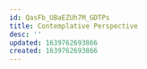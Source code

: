 ```yaml
---
id: QasFb_UBaEZUh7M_GDTPs
title: Contemplative Perspective
desc: ''
updated: 1639762693866
created: 1639762693866
---
```



